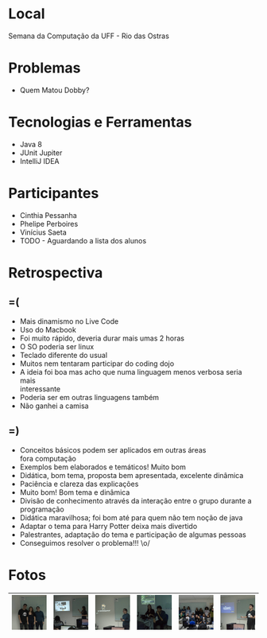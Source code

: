 # Local
Semana da Computação da UFF - Rio das Ostras 

# Problemas
 - Quem Matou Dobby?

# Tecnologias e Ferramentas
 - Java 8 
 - JUnit Jupiter
 - IntelliJ IDEA

# Participantes
 - Cinthia Pessanha
 - Phelipe Perboires
 - Vinícius Saeta
 - TODO - Aguardando a lista dos alunos


# Retrospectiva
## =(
- Mais dinamismo no Live Code
- Uso do Macbook
- Foi muito rápido, deveria durar mais umas 2 horas
- O SO poderia ser linux
- Teclado diferente do usual
- Muitos nem tentaram participar do coding dojo
- A ideia foi boa mas acho que numa linguagem menos verbosa seria mais  
interessante
- Poderia ser em outras linguagens também
- Não ganhei a camisa


## =)

 - Conceitos básicos podem ser aplicados em outras áreas  
fora computação
- Exemplos bem elaborados e temáticos! Muito bom
- Didática, bom tema, proposta bem apresentada, excelente dinâmica
- Paciência e clareza das explicações
- Muito bom! Bom tema e dinâmica
- Divisão de conhecimento através da interação entre o grupo durante a  
programação
- Didática maravilhosa; foi bom até para quem não tem noção de java
- Adaptar o tema para Harry Potter deixa mais divertido
- Palestrantes, adaptação do tema e participação de algumas pessoas
- Conseguimos resolver o problema!!! \o/

# Fotos
| <img src="fotos/71403499_2565844256994991_2986667343641313280_o.jpg?raw=true" width="100"> | <img src="fotos/73225731_2565844376994979_5874379731704479744_o.jpg?raw=true" width="100"> | <img src="fotos/73233228_2565844426994974_2184969246386159616_o.jpg?raw=true" width="100"> | <img src="fotos/73308475_2565844503661633_5660439580965339136_o.jpg?raw=true" width="100"> | <img src="fotos/74417319_2565844603661623_7136990590767464448_o.jpg?raw=true" width="100"> | <img src="fotos/74473190_2565844300328320_5485102845390749696_o.jpg?raw=true" width="100"> |
|---|---|---|---|---|---|







